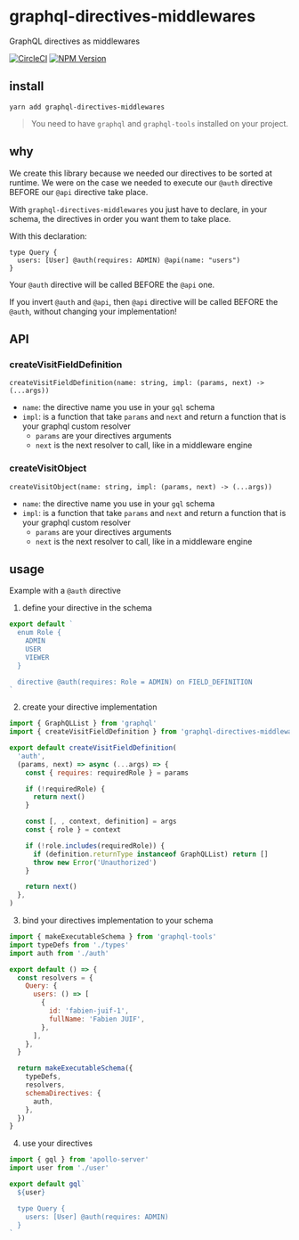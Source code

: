 # graphql-directives-middlewares

GraphQL directives as middlewares

[![CircleCI](https://circleci.com/gh/unirakun/graphql-directives-middlewares.svg?style=shield)](https://circleci.com/gh/unirakun/graphql-directives-middlewares) [![NPM Version](https://badge.fury.io/js/graphql-directives-middlewares.svg)](https://www.npmjs.com/package/graphql-directives-middlewares)

## install

`yarn add graphql-directives-middlewares`

> You need to have `graphql` and `graphql-tools` installed on your project.

## why

We create this library because we needed our directives to be sorted at runtime.
We were on the case we needed to execute our `@auth` directive BEFORE our `@api` directive take place.

With `graphql-directives-middlewares` you just have to declare, in your schema, the directives in order you want them to take place.

With this declaration:

```gql
type Query {
  users: [User] @auth(requires: ADMIN) @api(name: "users")
}
```

Your `@auth` directive will be called BEFORE the `@api` one.

If you invert `@auth` and `@api`, then `@api` directive will be called BEFORE the `@auth`, without changing your implementation!

## API

### createVisitFieldDefinition

`createVisitFieldDefinition(name: string, impl: (params, next) -> (...args))`

- `name`: the directive name you use in your `gql` schema
- `impl`: is a function that take `params` and `next` and return a function that is your graphql custom resolver
  - `params` are your directives arguments
  - `next` is the next resolver to call, like in a middleware engine

### createVisitObject

`createVisitObject(name: string, impl: (params, next) -> (...args))`

- `name`: the directive name you use in your `gql` schema
- `impl`: is a function that take `params` and `next` and return a function that is your graphql custom resolver
  - `params` are your directives arguments
  - `next` is the next resolver to call, like in a middleware engine

## usage

Example with a `@auth` directive

1. define your directive in the schema

```js
export default `
  enum Role {
    ADMIN
    USER
    VIEWER
  }

  directive @auth(requires: Role = ADMIN) on FIELD_DEFINITION
`
```

2. create your directive implementation

```js
import { GraphQLList } from 'graphql'
import { createVisitFieldDefinition } from 'graphql-directives-middlewares'

export default createVisitFieldDefinition(
  'auth',
  (params, next) => async (...args) => {
    const { requires: requiredRole } = params

    if (!requiredRole) {
      return next()
    }

    const [, , context, definition] = args
    const { role } = context

    if (!role.includes(requiredRole)) {
      if (definition.returnType instanceof GraphQLList) return []
      throw new Error('Unauthorized')
    }

    return next()
  },
)
```

3. bind your directives implementation to your schema

```js
import { makeExecutableSchema } from 'graphql-tools'
import typeDefs from './types'
import auth from './auth'

export default () => {
  const resolvers = {
    Query: {
      users: () => [
        {
          id: 'fabien-juif-1',
          fullName: 'Fabien JUIF',
        },
      ],
    },
  }

  return makeExecutableSchema({
    typeDefs,
    resolvers,
    schemaDirectives: {
      auth,
    },
  })
}
```

4. use your directives

```js
import { gql } from 'apollo-server'
import user from './user'

export default gql`
  ${user}

  type Query {
    users: [User] @auth(requires: ADMIN)
  }
`
```
